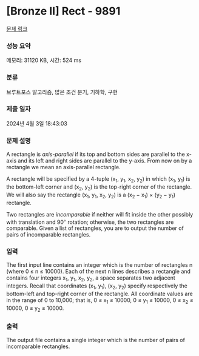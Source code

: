 # [Bronze II] Rect - 9891 

[문제 링크](https://www.acmicpc.net/problem/9891) 

### 성능 요약

메모리: 31120 KB, 시간: 524 ms

### 분류

브루트포스 알고리즘, 많은 조건 분기, 기하학, 구현

### 제출 일자

2024년 4월 3일 18:43:03

### 문제 설명

<p>A rectangle is <em>axis-parallel</em> if its top and bottom sides are parallel to the x-axis and its left and right sides are parallel to the y-axis. From now on by a rectangle we mean an axis-parallel rectangle.</p>

<p>A rectangle will be specified by a 4-tuple (x<sub>1</sub>, y<sub>1</sub>, x<sub>2</sub>, y<sub>2</sub>) in which (x<sub>1</sub>, y<sub>1</sub>) is the bottom-left corner and (x<sub>2</sub>, y<sub>2</sub>) is the top-right corner of the rectangle. We will also say the rectangle (x<sub>1</sub>, y<sub>1</sub>, x<sub>2</sub>, y<sub>2</sub>) is a (x<sub>2</sub> − x<sub>1</sub>) × (y<sub>2</sub> − y<sub>1</sub>) rectangle.</p>

<p>Two rectangles are <em>incomparable</em> if neither will fit inside the other possibly with translation and 90<sup>◦</sup> rotation; otherwise, the two rectangles are comparable. Given a list of rectangles, you are to output the number of pairs of incomparable rectangles.</p>

### 입력 

 <p>The first input line contains an integer which is the number of rectangles n (where 0 ≤ n ≤ 10000). Each of the next n lines describes a rectangle and contains four integers x<sub>1</sub>, y<sub>1</sub>, x<sub>2</sub>, y<sub>2</sub>, a space separates two adjacent integers. Recall that coordinates (x<sub>1</sub>, y<sub>1</sub>), (x<sub>2</sub>, y<sub>2</sub>) specify respectively the bottom-left and top-right corner of the rectangle. All coordinate values are in the range of 0 to 10,000; that is, 0 ≤ x<sub>1</sub> ≤ 10000, 0 ≤ y<sub>1</sub> ≤ 10000, 0 ≤ x<sub>2</sub> ≤ 10000, 0 ≤ y<sub>2</sub> ≤ 10000.</p>

### 출력 

 <p>The output file contains a single integer which is the number of pairs of incomparable rectangles.</p>

